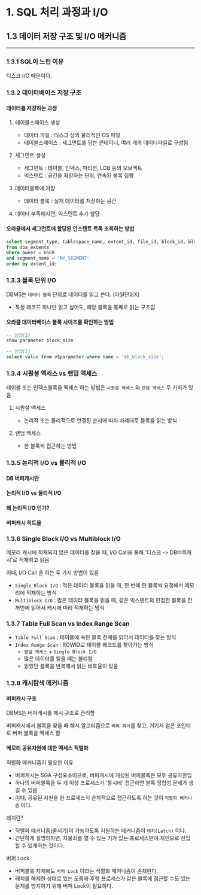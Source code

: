 # 1. SQL 처리 과정과 I/O

## 1.3 데이터 저장 구조 및 I/O 메커니즘

---

### 1.3.1 SQL이 느린 이유

디스크 I/O 때문이다. 

### 1.3.2 데이터베이스 저장 구조

#### 데이터를 저장하는 과정

1. 테이블스페이스 생성
    - 데이터 파일 : 디스크 상의 물리적인 OS 파일
    - 테이블스페이스 : 세그먼트를 담는 콘테이너, 여러 개의 데이터파일로 구성됨 

2. 세그먼트 생성
    - 세그먼트 : 테이블, 인덱스, 파티션, LOB 등의 오브젝트
    - 익스텐트 : 공간을 확장하는 단위, 연속된 블록 집합

3. 데이터블록에 저장
    - 데이터 블록 : 실제 데이터를 저장하는 공간

4. 데이터 부족해지면, 익스텐트 추가 할당

#### 오라클에서 세그먼트에 할당된 인스텐트 목록 조회하는 방법

```sql
select segment_type, tablespace_name, extent_id, file_id, block_id, blocks 
from dba_extents
where owner = USER
and segment_name = 'MY_SEGMENT'
order by extent_id;
```

### 1.3.3 블록 단위 I/O

DBMS는 `데이터 블록` 단위로 데이터를 읽고 쓴다. (파일단위X)
- 특정 레코드 하나만 읽고 싶어도, 해당 블록을 통째로 읽는 구조임

#### 오라클 데이터베이스 블록 사이즈를 확인하는 방법

```sql
-- 방법(1)
show parameter block_size

-- 방법(2)
select value from v$parameter where name = 'db_block_size';
```

### 1.3.4 시퀀셜 액세스 vs 랜덤 액세스

테이블 또는 인덱스블록을 액세스 하는 방법은 `시퀀셜 액세스` 와 `랜덤 액세스` 두 가지가 있음

1. 시퀀셜 액세스
    - 논리적 또는 물리적으로 연결된 순서에 따라 차례대로 블록을 읽는 방식

2. 랜덤 액세스
    - 한 블록씩 접근하는 방법 

### 1.3.5 논리적 I/O vs 물리적 I/O

#### DB 버퍼캐시란
#### 논리적 I/O vs 물리적 I/O
#### 왜 논리적 I/O 인가?
#### 버퍼캐시 히트율

### 1.3.6 Single Block I/O vs Multiblock I/O

메모리 캐시에 적재되지 않은 데이터를 찾을 때, I/O Call을 통해 '디스크 -> DB버퍼캐시'로 적재하고 읽음

이때, I/O Call 을 하는 두 가지 방법이 있음

- `Single Block I/O` : 적은 데이터 블록을 읽을 때, 한 번에 한 블록씩 요청해서 메모리에 적재하는 방식
- `Multiblock I/O` : 많은 데이터 블록을 읽을 때, 같은 익스텐트의 인접한 블록을 한꺼번에 읽어서 캐시에 미리 적재하는 방식

### 1.3.7 Table Full Scan vs Index Range Scan 

- `Table Full Scan` : 테이블에 속한 블록 전체를 읽어서 데이터를 찾는 방식
- `Index Range Scan` : ROWID로 테이블 레코드를 찾아가는 방식
    - `랜덤 액세스` + `Single Block I/O`
    - 많은 데이터를 읽을 때는 불리함
    - 읽었던 블록을 반복해서 읽는 비효율이 있음

### 1.3.8 캐시탐색 메커니즘

#### 버퍼캐시 구조

DBMS는 버퍼캐시를 해시 구조로 관리함

버퍼캐시에서 블록을 찾을 때 해시 알고리즘으로 `버퍼 헤더`를 찾고, 거기서 얻은 포인터로 버퍼 블록을 액세스 함

#### 메모리 공유자원에 대한 액세스 직렬화

직렬화 메커니즘이 필요한 이유

- 버퍼캐시는 SGA 구성요소이므로, 버퍼캐시에 캐싱된 버퍼블록은 모두 공유자원임
- 하나의 버퍼블록을 두 개 이상 프로세스가 '동시에' 접근하면 블록 정합성 문제가 생길 수 있음
- 이떄, 공유된 자원을 한 프로세스식 순차적으로 접근하도록 하는 것이 `직렬화 메커니즘` 이다.

래치란?
- 직렬화 메커니즘(줄서기)이 가능하도록 지원하는 메커니즘이 `래치(Latch)` 이다.
- 간단하게 설명하자면, 자물쇠를 열 수 있는 키가 있는 프로세스만이 체인으로 진입할 수 있게하는 것이다. 

버퍼 Lock
- 버퍼블록 자체에도 `버퍼 Lock` 이라는 직렬화 메커니즘이 존재한다. 
- 래치를 해제한 상태로 있는 도중에 후행 프로세스가 같은 블록에 접근할 수도 있는 문제를 방지하기 위해 버퍼 Lock이 필요하다. 

